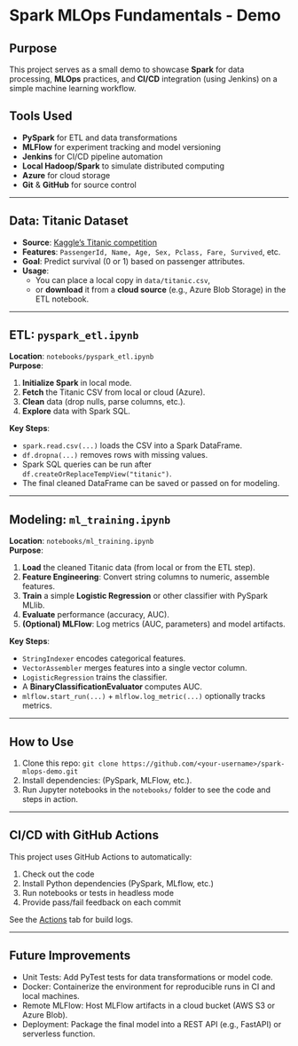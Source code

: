 
# Spark MLOps Fundamentals -  Demo

## Purpose
This project serves as a small demo to showcase **Spark** for data processing, **MLOps** practices, and **CI/CD** integration (using Jenkins) on a simple machine learning workflow.

## Tools Used
- **PySpark** for ETL and data transformations
- **MLFlow** for experiment tracking and model versioning
- **Jenkins** for CI/CD pipeline automation
- **Local Hadoop/Spark** to simulate distributed computing
- **Azure** for cloud storage
- **Git** & **GitHub** for source control

---

## Data: Titanic Dataset

- **Source**: [Kaggle’s Titanic competition](https://www.kaggle.com/competitions/titanic)  
- **Features**: `PassengerId, Name, Age, Sex, Pclass, Fare, Survived`, etc.  
- **Goal**: Predict survival (0 or 1) based on passenger attributes.  
- **Usage**:
  - You can place a local copy in `data/titanic.csv`,
  - or **download** it from a **cloud source** (e.g., Azure Blob Storage) in the ETL notebook.

---

## ETL: `pyspark_etl.ipynb`

**Location**: `notebooks/pyspark_etl.ipynb`  
**Purpose**:  
1. **Initialize Spark** in local mode.  
2. **Fetch** the Titanic CSV from local or cloud (Azure).  
3. **Clean** data (drop nulls, parse columns, etc.).  
4. **Explore** data with Spark SQL.  

**Key Steps**:
- `spark.read.csv(...)` loads the CSV into a Spark DataFrame.  
- `df.dropna(...)` removes rows with missing values.  
- Spark SQL queries can be run after `df.createOrReplaceTempView("titanic")`.  
- The final cleaned DataFrame can be saved or passed on for modeling.

---

## Modeling: `ml_training.ipynb`

**Location**: `notebooks/ml_training.ipynb`  
**Purpose**:  
1. **Load** the cleaned Titanic data (from local or from the ETL step).  
2. **Feature Engineering**: Convert string columns to numeric, assemble features.  
3. **Train** a simple **Logistic Regression** or other classifier with PySpark MLlib.  
4. **Evaluate** performance (accuracy, AUC).  
5. **(Optional) MLFlow**: Log metrics (AUC, parameters) and model artifacts.

**Key Steps**:
- `StringIndexer` encodes categorical features.  
- `VectorAssembler` merges features into a single vector column.  
- `LogisticRegression` trains the classifier.  
- A **BinaryClassificationEvaluator** computes AUC.  
- `mlflow.start_run(...)` + `mlflow.log_metric(...)` optionally tracks metrics.

---

## How to Use
1. Clone this repo: `git clone https://github.com/<your-username>/spark-mlops-demo.git`
2. Install dependencies: (PySpark, MLFlow, etc.).
4. Run Jupyter notebooks in the `notebooks/` folder to see the code and steps in action.

---

## CI/CD with GitHub Actions

This project uses GitHub Actions to automatically:
1. Check out the code
2. Install Python dependencies (PySpark, MLflow, etc.)
3. Run notebooks or tests in headless mode
4. Provide pass/fail feedback on each commit

See the [Actions](../../actions) tab for build logs.

---

## Future Improvements
- Unit Tests: Add PyTest tests for data transformations or model code.
- Docker: Containerize the environment for reproducible runs in CI and local machines.
- Remote MLFlow: Host MLFlow artifacts in a cloud bucket (AWS S3 or Azure Blob).
- Deployment: Package the final model into a REST API (e.g., FastAPI) or serverless function.
